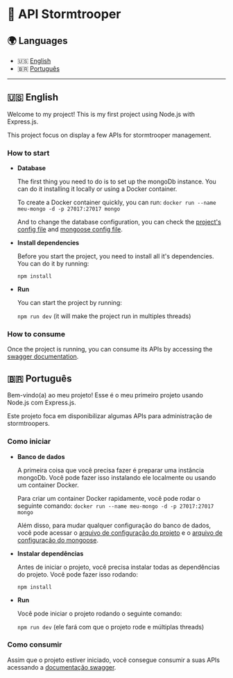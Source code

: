 # 🖖 API Stormtrooper

## 🌍 Languages

- 🇺🇸 [English](#english)
- 🇧🇷 [Português](#português)

---

## 🇺🇸 English

Welcome to my project! This is my first project using Node.js with Express.js.

This project focus on display a few APIs for stormtrooper management.

### How to start
- **Database**

    The first thing you need to do is to set up the mongoDb instance. You can do it installing it locally or using a Docker
container.

    To create a Docker container quickly, you can run: `docker run --name meu-mongo -d -p 27017:27017 mongo`

    And to change the database configuration, you can check the [project's config file](./config/default.json)
and [mongoose config file](./server/config/mongoose.js).


- **Install dependencies**
 
    Before you start the project, you need to install all it's dependencies. You can do it by running:

    `npm install`


- **Run**

    You can start the project by running:

    `npm run dev` (it will make the project run in multiples threads)

### How to consume

Once the project is running, you can consume its APIs by accessing the 
[swagger documentation](http://localhost:3000/api-docs/).

## 🇧🇷 Português 


Bem-vindo(a) ao meu projeto! Esse é o meu primeiro projeto usando Node.js com Express.js.

Este projeto foca em disponibilizar algumas APIs para administração de stormtroopers.

### Como iniciar
- **Banco de dados**

    A primeira coisa que você precisa fazer é preparar uma instância mongoDb. Você pode fazer isso instalando ele
localmente ou usando um container Docker.

    Para criar um container Docker rapidamente, você pode rodar o seguinte comando: `docker run --name meu-mongo -d -p 27017:27017 mongo`

    Além disso, para mudar qualquer configuração do banco de dados, você pode acessar o [arquivo de configuração do projeto](./config/default.json)
  e o [arquivo de configuração do mongoose](./server/config/mongoose.js).


- **Instalar dependências**
    
    Antes de iniciar o projeto, você precisa  instalar todas as dependências do projeto. Você pode fazer isso rodando:

  `npm install`


- **Run**

  Você pode iniciar o projeto rodando o seguinte comando:

  `npm run dev` (ele fará com que o projeto rode e múltiplas threads)

### Como consumir

Assim que o projeto estiver iniciado, você consegue consumir a suas APIs acessando a 
[documentação swagger](http://localhost:3000/api-docs/).